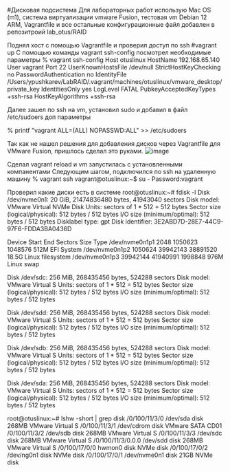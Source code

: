 #Дисковая подсистема 
Для лабораторных работ использую Mac OS (m1), система виртуализации vmware Fusion, тестовая vm Debian 12 ARM, Vagrantfile и все остальные конфигурационные файл добавлен в репозитроий lab_otus/RAID

Поднял хост с помощью Vagrantfile и проверил доступ по ssh #vagrant up
C помощью команды vagrant ssh-config посмотрел необходимые параметры
% vagrant ssh-config 
Host otuslinux
  HostName 192.168.65.140
  User vagrant
  Port 22
  UserKnownHostsFile /dev/null
  StrictHostKeyChecking no
  PasswordAuthentication no
  IdentityFile /Users/ypushkarev/LabRAID/.vagrant/machines/otuslinux/vmware_desktop/private_key
  IdentitiesOnly yes
  LogLevel FATAL
  PubkeyAcceptedKeyTypes +ssh-rsa
  HostKeyAlgorithms +ssh-rsa

  Далее зашел по ssh на vm, установил sudo и добавил в файл /etc/sudoers доп параметры

 % printf "vagrant ALL=(ALL) NOPASSWD:ALL" >> /etc/sudoers

 Так как не нашел решения для добавления дисков через Vagrantfile для VMware Fusion, пришлось сделал это руками.
 ![image](https://github.com/yurpv/lab_otus/assets/162872411/02646b0e-c385-480d-a553-498dd58aac0e)

Сделал vagrant reload и vm запустилась с установленными компанентами
Следующим шагом, подключился по ssh на удаленную машину
 % vagrant ssh
 vagrant@otuslinux:~$ su -
Password:vagrant 

Проверил какие диски есть в системе
root@otuslinux:~# fdisk -l
Disk /dev/nvme0n1: 20 GiB, 21474836480 bytes, 41943040 sectors
Disk model: VMware Virtual NVMe Disk
Units: sectors of 1 * 512 = 512 bytes
Sector size (logical/physical): 512 bytes / 512 bytes
I/O size (minimum/optimal): 512 bytes / 512 bytes
Disklabel type: gpt
Disk identifier: 3E2ABD7D-28E7-44C9-97F6-FDDA3BA0436D

Device            Start      End  Sectors  Size Type
/dev/nvme0n1p1     2048  1050623  1048576  512M EFI System
/dev/nvme0n1p2  1050624 39942143 38891520 18.5G Linux filesystem
/dev/nvme0n1p3 39942144 41940991  1998848  976M Linux swap


Disk /dev/sdc: 256 MiB, 268435456 bytes, 524288 sectors
Disk model: VMware Virtual S
Units: sectors of 1 * 512 = 512 bytes
Sector size (logical/physical): 512 bytes / 512 bytes
I/O size (minimum/optimal): 512 bytes / 512 bytes


Disk /dev/sdd: 256 MiB, 268435456 bytes, 524288 sectors
Disk model: VMware Virtual S
Units: sectors of 1 * 512 = 512 bytes
Sector size (logical/physical): 512 bytes / 512 bytes
I/O size (minimum/optimal): 512 bytes / 512 bytes


Disk /dev/sdb: 256 MiB, 268435456 bytes, 524288 sectors
Disk model: VMware Virtual S
Units: sectors of 1 * 512 = 512 bytes
Sector size (logical/physical): 512 bytes / 512 bytes
I/O size (minimum/optimal): 512 bytes / 512 bytes


Disk /dev/sda: 256 MiB, 268435456 bytes, 524288 sectors
Disk model: VMware Virtual S
Units: sectors of 1 * 512 = 512 bytes
Sector size (logical/physical): 512 bytes / 512 bytes
I/O size (minimum/optimal): 512 bytes / 512 bytes

root@otuslinux:~# lshw -short | grep disk
/0/100/11/3/0      /dev/sda        disk        268MB VMware Virtual S
/0/100/11/3/1      /dev/cdrom      disk        VMware SATA CD01
/0/100/11/3/2      /dev/sdb        disk        268MB VMware Virtual S
/0/100/11/3/3      /dev/sdc        disk        268MB VMware Virtual S
/0/100/11/3/0.0.0  /dev/sdd        disk        268MB VMware Virtual S
/0/100/17/0/0      hwmon0          disk        NVMe disk
/0/100/17/0/2      /dev/ng0n1      disk        NVMe disk
/0/100/17/0/1      /dev/nvme0n1    disk        21GB NVMe disk
